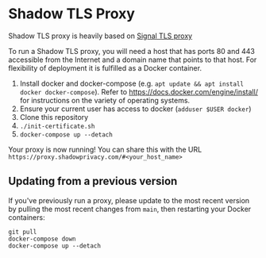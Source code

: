 # Shadow TLS Proxy

Shadow TLS proxy is heavily based on <a href="https://github.com/signalapp/Signal-TLS-Proxy">Signal TLS proxy</a>

To run a Shadow TLS proxy, you will need a host that has ports 80 and 443 accessible from the Internet and a domain name that points to that host. For flexibility of deployment it is fulfilled as a Docker container.

1. Install docker and docker-compose (e.g. `apt update && apt install docker docker-compose`). Refer to <a>https://docs.docker.com/engine/install/</a> for instructions on the variety of operating systems.
1. Ensure your current user has access to docker (`adduser $USER docker`)
1. Clone this repository
1. `./init-certificate.sh`
1. `docker-compose up --detach`

Your proxy is now running! You can share this with the URL `https://proxy.shadowprivacy.com/#<your_host_name>`

## Updating from a previous version

If you've previously run a proxy, please update to the most recent version by pulling the most recent changes from `main`, then restarting your Docker containers:

```shell
git pull
docker-compose down
docker-compose up --detach
```
